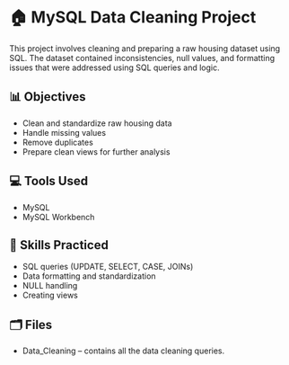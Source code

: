 # 🏠 MySQL Data Cleaning Project

This project involves cleaning and preparing a raw housing dataset using SQL. The dataset contained inconsistencies, null values, and formatting issues that were addressed using SQL queries and logic.

## 📊 Objectives

* Clean and standardize raw housing data
* Handle missing values
* Remove duplicates
* Prepare clean views for further analysis

## 💻 Tools Used

* MySQL
* MySQL Workbench

## 🧠 Skills Practiced

* SQL queries (UPDATE, SELECT, CASE, JOINs)
* Data formatting and standardization
* NULL handling
* Creating views

## 🗂 Files

* Data_Cleaning – contains all the data cleaning queries.
